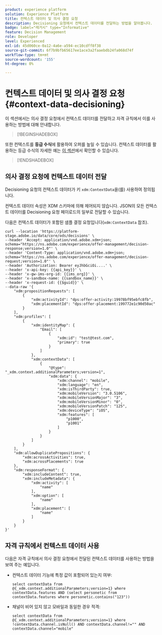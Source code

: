 ```yaml
---
product: experience platform
solution: Experience Platform
title: 컨텍스트 데이터 및 의사 결정 요청
description: Decisioning 요청에서 컨텍스트 데이터를 전달하는 방법을 알아봅니다.
badge: label="레거시" type="Informative"
feature: Decision Management
role: Developer
level: Experienced
exl-id: 45d060ce-0a12-4a6e-a594-ec10cdff8f38
source-git-commit: 6f7b9bfb65617ee1ace3a2faaebdb24fa068d74f
workflow-type: tm+mt
source-wordcount: '155'
ht-degree: 0%

---
```


# 컨텍스트 데이터 및 의사 결정 요청 {#context-data-decisioning}

이 섹션에서는 의사 결정 요청에서 컨텍스트 데이터를 전달하고 자격 규칙에서 이를 사용하는 방법에 대해 안내합니다.

>[!BEGINSHADEBOX]

또한 컨텍스트를 **등급 수식**&#x200B;에 활용하여 오퍼를 높일 수 있습니다. 컨텍스트 데이터를 활용하는 등급 수식의 자세한 예는 [이 섹션](../offers/ranking/create-ranking-formulas.md#context-data)에서 확인할 수 있습니다.

>[!ENDSHADEBOX]

## 의사 결정 요청에 컨텍스트 데이터 전달

Decisioning 요청의 컨텍스트 데이터가 키 `xdm:ContextData`을(를) 사용하여 정의됩니다.

컨텍스트 데이터 속성은 XDM 스키마에 의해 제어되지 않습니다. JSON의 모든 컨텍스트 데이터를 Decisioning 요청 페이로드의 일부로 전달할 수 있습니다.

다음은 컨텍스트 데이터가 포함된 샘플 결정 요청입니다(`xdm:ContextData` 참조).

```
curl --location 'https://platform-stage.adobe.io/data/core/ods/decisions' \
--header 'Accept: application/vnd.adobe.xdm+json; schema="https://ns.adobe.com/experience/offer-management/decision-response;version=1.0"' \
--header 'Content-Type: application/vnd.adobe.xdm+json; schema="https://ns.adobe.com/experience/offer-management/decision-request;version=1.0"' \
--header 'Authorization: Bearer eyJhbGciOi....' \
--header 'x-api-key: {{api_key}}' \
--header 'x-gw-ims-org-id: {{ims_org}}' \
--header 'x-sandbox-name: {{sandbox_name}}' \
--header 'x-request-id: {{$guid}}' \
--data-raw '{
    "xdm:propositionRequests": [
        {
            "xdm:activityId": "dps:offer-activity:19978bf95ebfc8fb",
            "xdm:placementId": "dps:offer-placement:199772e1c90d50ac"
        }
    ],
    "xdm:profiles": [
        {
            "xdm:identityMap": {
                "Email": [
                    {
                        "xdm:id": "test@test.com",
                        "primary": true
                    }
                ]
            },
            "xdm:contextData": [
                {
                    "@type": "_xdm.context.additionalParameters;version=1",
                    "xdm:data": {
                        "xdm:channel": "mobile",
                        "xdm:language": "en",
                        "xdm:isThirdParty": true,
                        "xdm:mobileVersion": "3.0.5106",
                        "xdm:mobileVersionMajor": "3",
                        "xdm:mobileVersionMinor": "0",
                        "xdm:mobileVersionPatch": "125",
                        "xdm:deviceType": "iOS",
                        "xdm:features": [
                            "p1000",
                            "p1001"
                        ]
                    }
                }
            ]
        }
    ],
    "xdm:allowDuplicatePropositions": {
        "xdm:acrossActivities": true,
        "xdm:acrossPlacements": true
    },
    "xdm:responseFormat": {
        "xdm:includeContent": true,
        "xdm:includeMetadata": {
            "xdm:activity": [
                "name"
            ],
            "xdm:option": [
                "name"
            ],
            "xdm:placement": [
                "name"
            ]
        }
    }
}'
```

## 자격 규칙에서 컨텍스트 데이터 사용

다음은 자격 규칙에서 의사 결정 요청에서 전달된 컨텍스트 데이터를 사용하는 방법을 보여 주는 예입니다.

* 컨텍스트 데이터 기능에 특정 값이 포함되어 있는지 여부:

  ```
  select contextData from @{_xdm.context.additionalParameters;version=1} where contextData.features AND (select personetic from contextData.features where personetic.contains("123"))
  ```

* 채널이 비어 있지 않고 모바일과 동일한 경우 적격:

  ```
  select contextData from @{_xdm.context.additionalParameters;version=1} where !contextData.channel.isNull() AND contextData.channel!="" AND contextData.channel="mobile"
  ```
